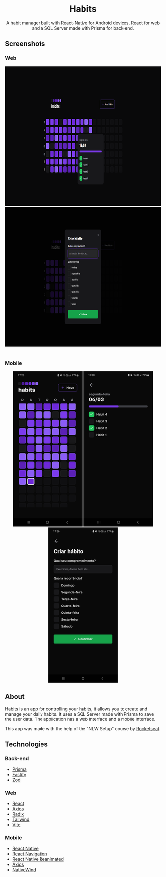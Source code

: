 <div align="center">

  <h1 align="center">Habits</h3>

  <p align="center">
    A habit manager built with React-Native for Android devices, React for web and a SQL Server made with Prisma for back-end.
  </p>
</div>

## Screenshots
### Web
<div align="center">
<img src="https://github.com/RMenegassi/NLW-Setup/blob/develop/screenshots/Web-Main.png" height="450"/>
<img src="https://github.com/RMenegassi/NLW-Setup/blob/develop/screenshots/Web-Create.png" height="450"/>
</div>
</br>

### Mobile
<div align="center">
<img src="https://github.com/RMenegassi/NLW-Setup/blob/develop/screenshots/Mobile_Main.jpg" height="500"/>
<img src="https://github.com/RMenegassi/NLW-Setup/blob/develop/screenshots/Mobile_Habit.jpg" height="500"/>  
<img src="https://github.com/RMenegassi/NLW-Setup/blob/develop/screenshots/Mobile_Create.jpg" height="500"/>
</div>

## About

Habits is an app for controlling your habits, it allows you to create and manage your daily habits. It uses a SQL Server made with Prisma to save the user data. The application has a web interface and a mobile interface.

This app was made with the help of the "NLW Setup" course by [Rocketseat](https://www.rocketseat.com.br).

## Technologies
### Back-end
 - [Prisma](https://github.com/prisma/prisma)
 - [Fastify](https://github.com/fastify/fastify)
 - [Zod](https://github.com/colinhacks/zod)
 
 ### Web
 - [React](https://github.com/facebook/react)
 - [Axios](https://github.com/axios/axios)
 - [Radix](https://github.com/radix-ui/primitives)
 - [Tailwind](https://github.com/tailwindlabs/tailwindcss)
 - [Vite](https://github.com/vitejs/vite)
 
 ### Mobile
 - [React Native](https://github.com/facebook/react-native)
 - [React Navigation](https://github.com/react-navigation/react-navigation)
 - [React Native Reanimated](https://github.com/software-mansion/react-native-reanimated/)
 - [Axios](https://github.com/axios/axios)
 - [NativeWind](https://github.com/marklawlor/nativewind)

